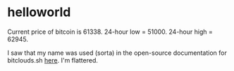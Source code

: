 # helloworld

Current price of bitcoin is 61338.
24-hour low = 51000.
24-hour high = 62945.

I saw that my name was used (sorta) in the open-source documentation for bitclouds.sh [here](https://archive.ph/RXVpd#selection-2033.13-2033.25 "Google's Homepage").  I'm flattered.

